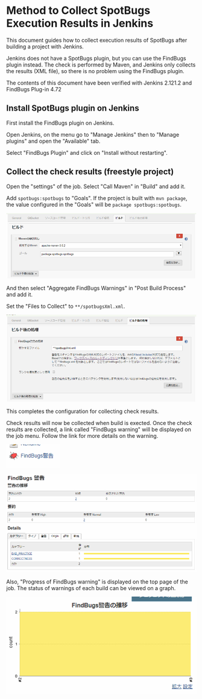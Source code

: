 # Method to Collect SpotBugs Execution Results in Jenkins

This document guides how to collect execution results of SpotBugs after building a project with Jenkins.

Jenkins does not have a SpotBugs plugin, but you can use the FindBugs plugin instead.
The check is performed by Maven, and Jenkins only collects the results (XML file), so there is no problem using the FindBugs plugin.

The contents of this document have been verified with Jenkins 2.121.2 and FindBugs Plug-in 4.72

## Install SpotBugs plugin on Jenkins

First install the FindBugs plugin on Jenkins.

Open Jenkins, on the menu go to "Manage Jenkins" then to "Manage plugins" and open the "Available" tab.

Select "FindBugs Plugin" and click on "Install without restarting".

## Collect the check results (freestyle project)

Open the "settings" of the job. 
Select "Call Maven" in "Build" and add it.

Add `spotbugs:spotbugs` to "Goals".
If the project is built with `mvn package`, the value configured in the "Goals" will be `package spotbugs:spotbugs`.

![](./assets/jenkins-maven-build.png)

And then select "Aggregate FindBugs Warnings" in "Post Build Process" and add it.

Set the "Files to Collect" to `**/spotbugsXml.xml`.

![](./assets/jenkins-maven-findbugs.png)

This completes the configuration for collecting check results.

Check results will now be collected when build is exected. 
Once the check results are collected, a link called "FindBugs warning" will be displayed on the job menu.
Follow the link for more details on the warning.

![](./assets/jenkins-result-link.png)

![](./assets/jenkins-result-detail.png)

Also, "Progress of FindBugs warning" is displayed on the top page of the job.
The status of warnings of each build can be viewed on a graph.

![](./assets/jenkins-result-transition.png)

